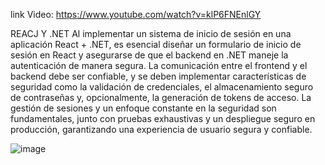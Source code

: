 link Video: https://www.youtube.com/watch?v=klP6FNEnlGY

REACJ Y .NET Al implementar un sistema de inicio de sesión en una aplicación React + .NET, es esencial diseñar un formulario de inicio de sesión en React y asegurarse de que el backend en .NET maneje la autenticación de manera segura. La comunicación entre el frontend y el backend debe ser confiable, y se deben implementar características de seguridad como la validación de credenciales, el almacenamiento seguro de contraseñas y, opcionalmente, la generación de tokens de acceso. La gestión de sesiones y un enfoque constante en la seguridad son fundamentales, junto con pruebas exhaustivas y un despliegue seguro en producción, 
garantizando una experiencia de usuario segura y confiable.

![image](https://github.com/EmiliaM152/Web/assets/115099264/d55f1ac4-f833-4ca2-a4e5-385cd1ce9392)




